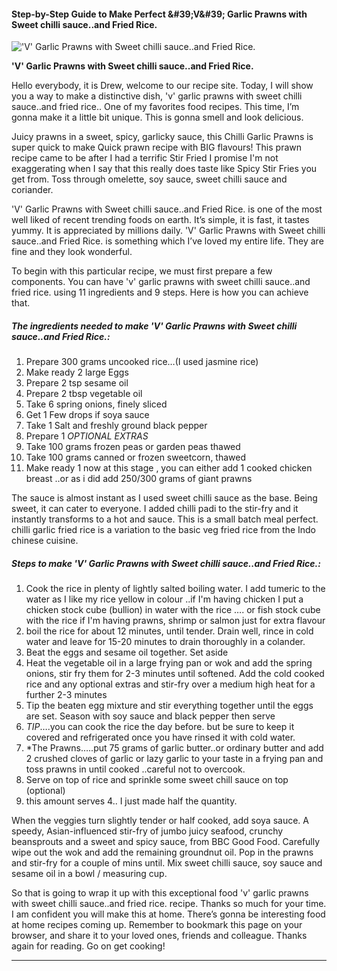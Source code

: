             

#### Step-by-Step Guide to Make Perfect &amp;#39;V&amp;#39; Garlic Prawns with Sweet chilli sauce..and Fried Rice.

!['V' Garlic Prawns with Sweet chilli sauce..and Fried Rice.](https://img-global.cpcdn.com/recipes/46722291/751x532cq70/v-garlic-prawns-with-sweet-chilli-sauceand-fried-rice-recipe-main-photo.jpg)

**'V' Garlic Prawns with Sweet chilli sauce..and Fried Rice.**

Hello everybody, it is Drew, welcome to our recipe site. Today, I will show you a way to make a distinctive dish, 'v' garlic prawns with sweet chilli sauce..and fried rice.. One of my favorites food recipes. This time, I’m gonna make it a little bit unique. This is gonna smell and look delicious.

Juicy prawns in a sweet, spicy, garlicky sauce, this Chilli Garlic Prawns is super quick to make Quick prawn recipe with BIG flavours! This prawn recipe came to be after I had a terrific Stir Fried I promise I'm not exaggerating when I say that this really does taste like Spicy Stir Fries you get from. Toss through omelette, soy sauce, sweet chilli sauce and coriander.

'V' Garlic Prawns with Sweet chilli sauce..and Fried Rice. is one of the most well liked of recent trending foods on earth. It’s simple, it is fast, it tastes yummy. It is appreciated by millions daily. 'V' Garlic Prawns with Sweet chilli sauce..and Fried Rice. is something which I’ve loved my entire life. They are fine and they look wonderful.

To begin with this particular recipe, we must first prepare a few components. You can have 'v' garlic prawns with sweet chilli sauce..and fried rice. using 11 ingredients and 9 steps. Here is how you can achieve that.

##### The ingredients needed to make 'V' Garlic Prawns with Sweet chilli sauce..and Fried Rice.:

1.  Prepare 300 grams uncooked rice…(I used jasmine rice)
2.  Make ready 2 large Eggs
3.  Prepare 2 tsp sesame oil
4.  Prepare 2 tbsp vegetable oil
5.  Take 6 spring onions, finely sliced
6.  Get 1 Few drops if soya sauce
7.  Take 1 Salt and freshly ground black pepper
8.  Prepare 1 _OPTIONAL EXTRAS_
9.  Take 100 grams frozen peas or garden peas thawed
10.  Take 100 grams canned or frozen sweetcorn, thawed
11.  Make ready 1 now at this stage , you can either add 1 cooked chicken breast ..or as i did add 250/300 grams of giant prawns

The sauce is almost instant as I used sweet chilli sauce as the base. Being sweet, it can cater to everyone. I added chilli padi to the stir-fry and it instantly transforms to a hot and sauce. This is a small batch meal perfect. chilli garlic fried rice is a variation to the basic veg fried rice from the Indo chinese cuisine.

##### Steps to make 'V' Garlic Prawns with Sweet chilli sauce..and Fried Rice.:

1.  Cook the rice in plenty of lightly salted boiling water. I add tumeric to the water as I like my rice yellow in colour ..if I'm having chicken I put a chicken stock cube (bullion) in water with the rice …. or fish stock cube with the rice if I'm having prawns, shrimp or salmon just for extra flavour
2.  boil the rice for about 12 minutes, until tender. Drain well, rince in cold water and leave for 15-20 minutes to drain thoroughly in a colander.
3.  Beat the eggs and sesame oil together. Set aside
4.  Heat the vegetable oil in a large frying pan or wok and add the spring onions, stir fry them for 2-3 minutes until softened. Add the cold cooked rice and any optional extras and stir-fry over a medium high heat for a further 2-3 minutes
5.  Tip the beaten egg mixture and stir everything together until the eggs are set. Season with soy sauce and black pepper then serve
6.  _TIP_….you can cook the rice the day before. but be sure to keep it covered and refrigerated once you have rinsed it with cold water.
7.  \*The Prawns…..put 75 grams of garlic butter..or ordinary butter and add 2 crushed cloves of garlic or lazy garlic to your taste in a frying pan and toss prawns in until cooked ..careful not to overcook.
8.  Serve on top of rice and sprinkle some sweet chill sauce on top (optional)
9.  this amount serves 4.. I just made half the quantity.

When the veggies turn slightly tender or half cooked, add soya sauce. A speedy, Asian-influenced stir-fry of jumbo juicy seafood, crunchy beansprouts and a sweet and spicy sauce, from BBC Good Food. Carefully wipe out the wok and add the remaining groundnut oil. Pop in the prawns and stir-fry for a couple of mins until. Mix sweet chilli sauce, soy sauce and sesame oil in a bowl / measuring cup.

So that is going to wrap it up with this exceptional food 'v' garlic prawns with sweet chilli sauce..and fried rice. recipe. Thanks so much for your time. I am confident you will make this at home. There’s gonna be interesting food at home recipes coming up. Remember to bookmark this page on your browser, and share it to your loved ones, friends and colleague. Thanks again for reading. Go on get cooking!

* * *